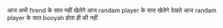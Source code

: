 आज अभी firend के सात नहीं खेलेगे आज randam player के सात खेलेगे देखते आज randam player के सात booyah होता ही की नहीं 
